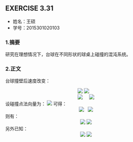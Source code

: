 
## EXERCISE 3.31
* 姓名：王硕
* 学号：2015301020103
### 1.摘要
研究在理想情况下，台球在不同形状的球桌上碰撞的混沌系统。
### 2.正文        
台球撞壁后速度改变：    
<div align=center>    
<img src="http://latex.codecogs.com/gif.latex?\overrightarrow{v_{i,\perp\,}}=(\overrightarrow{v_{i}}\cdot\,\widehat{n})\widehat{n}">      
<img src="http://latex.codecogs.com/gif.latex?\overrightarrow{v_{i,\parallel\,}}=\overrightarrow{v_{i}}-\overrightarrow{v_{i,\perp\,}}">      
</div>
<div align=center>
<img src="http://latex.codecogs.com/gif.latex?\overrightarrow{v_{f,\perp\,}}=-\overrightarrow{v_{i,\perp\,}}">        
<img src="http://latex.codecogs.com/gif.latex?\overrightarrow{v_{f,\parallel\,}}=\overrightarrow{v_{i,\parallel\,}}">    
 </div>   
设碰撞点法向量为：
</div>
<img src="http://latex.codecogs.com/gif.latex?\widehat{n}=a\widehat{i}+b\widehat{j}"> 
</div>
可得：
<div align=center>
<img src="http://latex.codecogs.com/gif.latex?\overrightarrow{v_{i\,}}=v_{i,x\,}\widehat{i}+\overrightarrow{v_{i,y}}\widehat{j}">       
<img src="http://latex.codecogs.com/gif.latex?\overrightarrow{v_{f\,}}=v_{f,x}\widehat{i}+\overrightarrow{v_{f,y}}\widehat{j}">
    </div>
则有：
<div align=center>
<img src="http://latex.codecogs.com/gif.latex?v_{f,x}=(1-2a^{2})v_{i,x}-2abv_{i,y}">    
<img src="http://latex.codecogs.com/gif.latex?v_{f,y}=(1-2b^{2})v_{i,y}-2abv_{i,x}">
    </div>
另外已知：
<div align=center>
<img src="http://latex.codecogs.com/gif.latex?\frac{\mathrm{d}x}{\mathrm{d}t}=v_{x}">     
<img src="http://latex.codecogs.com/gif.latex?\frac{\mathrm{d}y}{\mathrm{d}t}=v_{y}"> 
    </div>
